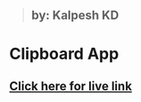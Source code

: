 > ## by: Kalpesh KD

# Clipboard App

## [Click here for live link](https://kdjsclipboardapp.netlify.app)